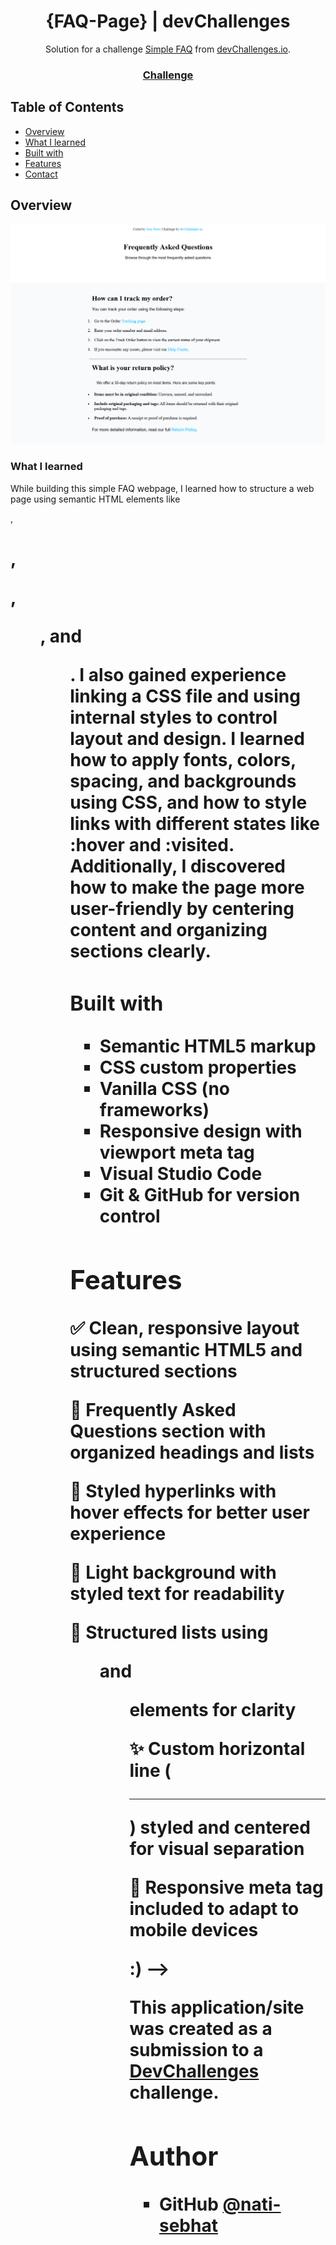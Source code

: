 <!-- Please update value in the {}  -->

<h1 align="center">{FAQ-Page} | devChallenges</h1>

<div align="center">
   Solution for a challenge <a href="https://devchallenges.io/challenge/simple-faq-challenge" target="_blank">Simple FAQ</a> from <a href="http://devchallenges.io" target="_blank">devChallenges.io</a>.
</div>

<div align="center">
  <h3>
    <a href="https://devchallenges.io/challenge/simple-faq-challenge">
      Challenge
    </a>
  </h3>
</div>

<!-- TABLE OF CONTENTS -->

## Table of Contents

- [Overview](#overview)
- [What I learned](#what-i-learned)
- [Built with](#built-with)
- [Features](#features)
- [Contact](#contact)


<!-- OVERVIEW -->

## Overview

![screenshot](./FAQ-image.png)



### What I learned

 While building this simple FAQ webpage, I learned how to structure a web page using semantic HTML elements like <div>, <h1>, <p>, <ol>, and <ul>. I also gained experience linking a CSS file and using internal styles to control layout and design. I learned how to apply fonts, colors, spacing, and backgrounds using CSS, and how to style links with different states like :hover and :visited. Additionally, I discovered how to make the page more user-friendly by centering content and organizing sections clearly. 



### Built with

 

- Semantic HTML5 markup
- CSS custom properties
- Vanilla CSS (no frameworks)
- Responsive design with viewport meta tag
- Visual Studio Code
- Git & GitHub for version control

## Features

 ✅ Clean, responsive layout using semantic HTML5 and structured sections

📌 Frequently Asked Questions section with organized headings and lists

🔗 Styled hyperlinks with hover effects for better user experience

🎨 Light background with styled text for readability

📄 Structured lists using <ol> and <ul> elements for clarity

✨ Custom horizontal line (<hr>) styled and centered for visual separation

📱 Responsive meta tag included to adapt to mobile devices



 :) -->

This application/site was created as a submission to a [DevChallenges](https://devchallenges.io/challenges-dashboard) challenge.




## Author


- GitHub [@nati-sebhat](https://{github.com/nati-sebhat})
